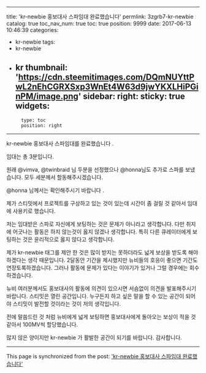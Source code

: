 
---
title: 'kr-newbie 홍보대사 스파임대 완료했습니다'
permlink: 3zgrb7-kr-newbie
catalog: true
toc_nav_num: true
toc: true
position: 9999
date: 2017-06-13 10:46:39
categories:
- kr-newbie
tags:
- kr-newbie
- kr
thumbnail: 'https://cdn.steemitimages.com/DQmNUYttPwL2nEhCGRXSxp3WnEt4W63d9jwYKXLHiPGinPM/image.png'
sidebar:
    right:
        sticky: true
widgets:
    -
        type: toc
        position: right
---


kr-newbie  홍보대사 스파임대를 완료했습니다 .

임대는 총 3분입니다. 

원래 @vimva, @twinbraid  님 두분을 선정했으나
@honna님도 추가로 스파를 보냈습니다. 
모두 세분께서 할동해주시겠습니다.

@honna 님께서는 확인해주시기 바랍니다 .

제가 스티밋에서 프로젝트를 구상하고 있는 것이 있는데 시간이 좀 걸릴 것 같아서 임대에 사용키로 했습니다.


저는 임대받은 스파로 자신에게 보팅하는 것은 문제가 아니라고 생각합니다. 다만 취지에 어긋나는 활동은 하지 않는것이 옳지 않겠나 생각합니다.  특히 다른 큐레이터에게 보팅하는 것은 윤리적으로 옳지 않다고 생각합니다. 

제가 kr-newbie 태그를 제안 한 것은 많이 받지는 못하더라도 넓게 보상을 받도록 해야하겠다는 생각 때문입니다. 
2달동안 기간을 제시했지만 뉴비들의 호응이 좋으면 기간도 연장토록하겠습니다. 
그러나 활동에 문제가 있다는 이야기가 있거나 그럴 경우에는 회수하겠습니다.

뉴비 여러분께서도 홍보대사의 활동에 의견이 있으시면 서슴없이 의견을 발표해주시기 바랍니다. 스티밋은 열린 공간입니다. 누구든지 하고 싶은 말을 할 수 있는 공간이 되어야 스티밋이 발전할 것이라는 것이 저의 생각입니다. 

전에 말씀드린 것 처럼 뉴비에게 넓게 보팅하면 홍보대사에게 돌아오는 보상이 적을 것 같아서 100MV씩 할당했습니다. 

많지 않은 양이지만 kr-newbie 가 활발한 공간이 되기를 바랍니다.
감사합니다.

- - -

This page is synchronized from the post: ['kr-newbie 홍보대사 스파임대 완료했습니다'](https://steemit.com/@oldstone/3zgrb7-kr-newbie)
